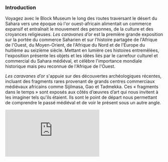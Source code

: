 ### Introduction

Voyagez avec le Block Museum le long des routes traversant le désert du Sahara vers une époque où l'or ouest-africain alimentait un commerce expansif et entraînait le mouvement des personnes, de la culture et des croyances religieuses. _Les caravanes d’or_ est la première grande exposition sur la portée du commerce Saharien et sur l'histoire partagée de l'Afrique de l'Ouest, du Moyen-Orient, de l'Afrique du Nord et de l'Europe du huitième au seizième siècle. Mettant en lumière ces histoires entremêlées, l'exposition présente les objets et les idées liés par le carrefour culturel et commercial du Sahara médiéval, et célèbre l'importance mondiale historique mais peu reconnue de l'Afrique de l'Ouest.

_Les caravanes d’or_ s'appuie sur des découvertes archéologiques récentes, incluant des fragments rares provenant de grands centres commerciaux médiévaux africains comme Sijilmasa, Gao et Tadmekka. Ces « fragments dans le temps » sont exposés aux côtés d’œuvres d’art qui nous invitent à les imaginer tels qu'ils étaient. Ils sont le point de départ nous permettant de comprendre le passé médiéval et de voir le présent sous un autre angle.

<div class="embed-responsive embed-responsive-16by9">
  <iframe title="vimeo-player" src="https://player.vimeo.com/video/307108617" frameborder="0" allowfullscreen></iframe>
</div>
